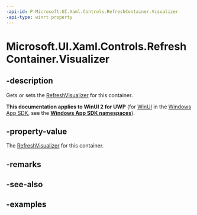```yaml
---
-api-id: P:Microsoft.UI.Xaml.Controls.RefreshContainer.Visualizer
-api-type: winrt property
---
```

<!-- Property syntax.
public RefreshVisualizer Visualizer { get;  set; }
-->

# Microsoft.UI.Xaml.Controls.RefreshContainer.Visualizer


## -description

Gets or sets the [RefreshVisualizer](refreshvisualizer.md) for this container.


**This documentation applies to WinUI 2 for UWP** (for [WinUI](/windows/apps/winui/winui3/) in the [Windows App SDK](/windows/apps/windows-app-sdk/), see the **[Windows App SDK namespaces](/windows/windows-app-sdk/api/winrt/)**).

## -property-value

The [RefreshVisualizer](refreshvisualizer.md) for this container.


## -remarks


## -see-also


## -examples


